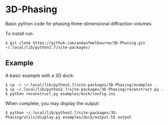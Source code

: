 # 3D-Phasing
Basic python code for phasing three-dimensional diffraction volumes

To install run:
```
$ git clone https://github.com/andyofmelbourne/3D-Phasing.git ~/.local/lib/python2.7/site-packages/
```

## Example
A basic example with a 3D duck:
```
$ cp -r ~/.local/lib/python2.7/site-packages/3D-Phasing/examples .
$ cp ~/.local/lib/python2.7/site-packages/3D-Phasing/reconstruct.py .
$ python reconstruct.py examples/duck/config.ini
```

When complete, you may display the output:
```
$ python ~/.local/lib/python2.7/site-packages/3D-Phasing/utils/display.py examples/duck/output.h5 output
```
